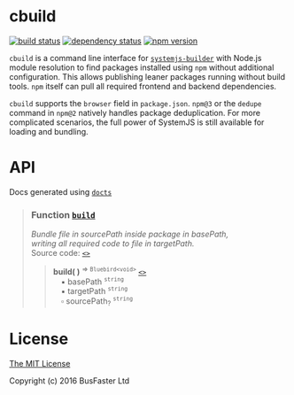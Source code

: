 cbuild
======

[![build status](https://travis-ci.org/charto/cbuild.svg?branch=master)](http://travis-ci.org/charto/cbuild)
[![dependency status](https://david-dm.org/charto/cbuild.svg)](https://david-dm.org/charto/cbuild)
[![npm version](https://img.shields.io/npm/v/cbuild.svg)](https://www.npmjs.com/package/cbuild)

`cbuild` is a command line interface for [`systemjs-builder`](https://github.com/systemjs/builder)
with Node.js module resolution to find packages installed using `npm` without additional configuration.
This allows publishing leaner packages running without build tools.
`npm` itself can pull all required frontend and backend dependencies.

`cbuild` supports the `browser` field in `package.json`.
`npm@3` or the `dedupe` command in `npm@2` natively handles package deduplication.
For more complicated scenarios, the full power of SystemJS is still available for loading and bundling.

API
===
Docs generated using [`docts`](https://github.com/charto/docts)
>
> <a name="api-build"></a>
> ### Function [`build`](#api-build)
> <em>Bundle file in sourcePath inside package in basePath,</em>  
> <em>writing all required code to file in targetPath.</em>  
> Source code: [`<>`](http://github.com/charto/cbuild/blob/master/src/cbuild.ts#L13-L43)  
> > **build( )** <sup>&rArr; <code>Bluebird&lt;void&gt;</code></sup> [`<>`](http://github.com/charto/cbuild/blob/master/src/cbuild.ts#L13-L43)  
> > &emsp;&#x25aa; basePath <sup><code>string</code></sup>  
> > &emsp;&#x25aa; targetPath <sup><code>string</code></sup>  
> > &emsp;&#x25ab; sourcePath<sub>?</sub> <sup><code>string</code></sup>  

License
=======

[The MIT License](https://raw.githubusercontent.com/charto/cbuild/master/LICENSE)

Copyright (c) 2016 BusFaster Ltd
